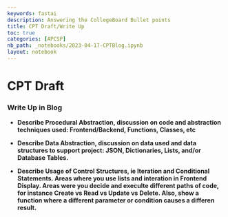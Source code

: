 ```yaml
---
keywords: fastai
description: Answering the CollegeBoard Bullet points
title: CPT Draft/Write Up
toc: true
categories: [APCSP]
nb_path: _notebooks/2023-04-17-CPTBlog.ipynb
layout: notebook
---
```


<!--
#################################################
### THIS FILE WAS AUTOGENERATED! DO NOT EDIT! ###
#################################################
# file to edit: _notebooks/2023-04-17-CPTBlog.ipynb
-->

<div class="container" id="notebook-container">
        
<div class="cell border-box-sizing text_cell rendered"><div class="inner_cell">
<div class="text_cell_render border-box-sizing rendered_html">
<h1 id="CPT-Draft">CPT Draft<a class="anchor-link" href="#CPT-Draft"> </a></h1>
</div>
</div>
</div>
<div class="cell border-box-sizing text_cell rendered"><div class="inner_cell">
<div class="text_cell_render border-box-sizing rendered_html">
<h3 id="Write-Up-in-Blog">Write Up in Blog<a class="anchor-link" href="#Write-Up-in-Blog"> </a></h3>
</div>
</div>
</div>
<div class="cell border-box-sizing text_cell rendered"><div class="inner_cell">
<div class="text_cell_render border-box-sizing rendered_html">
<ul>
<li><p><strong>Describe Procedural Abstraction, discussion on code and abstraction techniques used: Frontend/Backend, Functions, Classes, etc</strong></p>
</li>
<li><p><strong>Describe Data Abstraction, discussion on data used and data structures to support project: JSON, Dictionaries, Lists, and/or Database Tables.</strong></p>
</li>
<li><p><strong>Describe Usage of Control Structures, ie Iteration and Conditional Statements. Areas where you use lists and interation in Frontend Display. Areas were you decide and execulte different paths of code, for instance Create vs Read vs Update vs Delete. Also, show a function where a different parameter or condition causes a differen result.</strong></p>
</li>
</ul>

</div>
</div>
</div>
</div>
 

